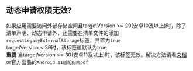 ## 动态申请权限无效?
如果应用需要访问外部存储空间且targetVersion >= 29(安卓10及以上)时，除了清单声明、动态申请外，还需要在清单文件的<application>添加`requestLegacyExternalStorage`标签，并置为`true`  
targetVersion < 29时，该标签值默认为true  
**重要**
当targetVersion >= 30(安卓11及以上)时，该标签无效。解决方法请看[文档](https://developer.android.google.cn/about/versions/11/privacy/storage)or官方出品的`Android 11适配指南pdf`

